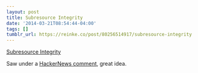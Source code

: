```yaml
---
layout: post
title: Subresource Integrity
date: '2014-03-21T08:54:44-04:00'
tags: []
tumblr_url: https://reinke.co/post/80256514917/subresource-integrity
---
```

[Subresource Integrity](http://www.w3.org/TR/SRI/)  

Saw under a [HackerNews comment](https://news.ycombinator.com/item?id=7429613), great idea.

